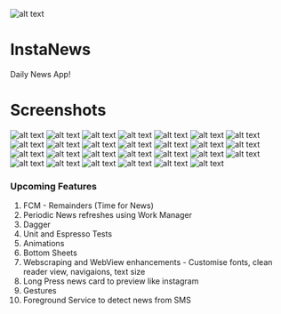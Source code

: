 ![alt text](https://github.com/Singularity-Coder/InstaNews/blob/master/screenshots/logo192.png)
# InstaNews
Daily News App!

# Screenshots
![alt text](https://github.com/Singularity-Coder/InstaNews/blob/master/screenshots/s1.jpg)
![alt text](https://github.com/Singularity-Coder/InstaNews/blob/master/screenshots/s2.jpg)
![alt text](https://github.com/Singularity-Coder/InstaNews/blob/master/screenshots/s3.jpg)
![alt text](https://github.com/Singularity-Coder/InstaNews/blob/master/screenshots/s4.jpg)
![alt text](https://github.com/Singularity-Coder/InstaNews/blob/master/screenshots/s5.jpg)
![alt text](https://github.com/Singularity-Coder/InstaNews/blob/master/screenshots/s6.jpg)
![alt text](https://github.com/Singularity-Coder/InstaNews/blob/master/screenshots/s7.jpg)
![alt text](https://github.com/Singularity-Coder/InstaNews/blob/master/screenshots/s7.5.jpg)
![alt text](https://github.com/Singularity-Coder/InstaNews/blob/master/screenshots/s7.6.jpg)
![alt text](https://github.com/Singularity-Coder/InstaNews/blob/master/screenshots/s8.jpg)
![alt text](https://github.com/Singularity-Coder/InstaNews/blob/master/screenshots/s9.jpg)
![alt text](https://github.com/Singularity-Coder/InstaNews/blob/master/screenshots/s10.jpg)
![alt text](https://github.com/Singularity-Coder/InstaNews/blob/master/screenshots/s11.jpg)
![alt text](https://github.com/Singularity-Coder/InstaNews/blob/master/screenshots/s12.jpg)
![alt text](https://github.com/Singularity-Coder/InstaNews/blob/master/screenshots/s13.jpg)
![alt text](https://github.com/Singularity-Coder/InstaNews/blob/master/screenshots/s14.jpg)
![alt text](https://github.com/Singularity-Coder/InstaNews/blob/master/screenshots/s15.jpg)
![alt text](https://github.com/Singularity-Coder/InstaNews/blob/master/screenshots/s16.jpg)
![alt text](https://github.com/Singularity-Coder/InstaNews/blob/master/screenshots/s17.jpg)
![alt text](https://github.com/Singularity-Coder/InstaNews/blob/master/screenshots/s18.jpg)
![alt text](https://github.com/Singularity-Coder/InstaNews/blob/master/screenshots/s19.jpg)
![alt text](https://github.com/Singularity-Coder/InstaNews/blob/master/screenshots/s20.jpg)
![alt text](https://github.com/Singularity-Coder/InstaNews/blob/master/screenshots/s21.jpg)
![alt text](https://github.com/Singularity-Coder/InstaNews/blob/master/screenshots/s22.jpg)
![alt text](https://github.com/Singularity-Coder/InstaNews/blob/master/screenshots/s23.jpg)
![alt text](https://github.com/Singularity-Coder/InstaNews/blob/master/screenshots/s24.jpg)
![alt text](https://github.com/Singularity-Coder/InstaNews/blob/master/screenshots/s25.jpg)

### Upcoming Features
1. FCM - Remainders (Time for News)
2. Periodic News refreshes using Work Manager
3. Dagger
4. Unit and Espresso Tests
5. Animations
6. Bottom Sheets
7. Webscraping and WebView enhancements - Customise fonts, clean reader view, navigaions, text size
8. Long Press news card to preview like instagram
9. Gestures
10. Foreground Service to detect news from SMS
